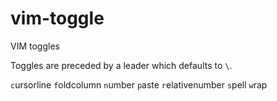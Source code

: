 vim-toggle
==========

VIM toggles

Toggles are preceded by a leader which defaults to `\`.

`c`ursorline
`f`oldcolumn
`n`umber
`p`aste
`r`elativenumber
`s`pell
`w`rap

